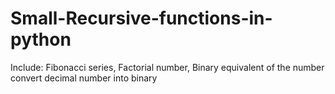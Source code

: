 # Small-Recursive-functions-in-python
Include: Fibonacci series, Factorial number, Binary equivalent of the number convert decimal number into binary
